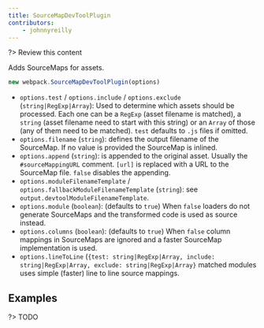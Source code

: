```yaml
---
title: SourceMapDevToolPlugin
contributors:
    - johnnyreilly
---
```


?> Review this content

Adds SourceMaps for assets.

```javascript
new webpack.SourceMapDevToolPlugin(options)
```

* `options.test` / `options.include` / `options.exclude` (`string|RegExp|Array`): Used to determine which assets should be processed. Each one can be a `RegExp` (asset filename is matched), a `string` (asset filename need to start with this string) or an `Array` of those (any of them need to be matched). `test` defaults to `.js` files if omitted.
* `options.filename` (`string`): defines the output filename of the SourceMap. If no value is provided the SourceMap is inlined.
* `options.append` (`string`): is appended to the original asset. Usually the `#sourceMappingURL` comment. `[url]` is replaced with a URL to the SourceMap file. `false` disables the appending.
* `options.moduleFilenameTemplate` / `options.fallbackModuleFilenameTemplate` (`string`): see `output.devtoolModuleFilenameTemplate`.
* `options.module` (`boolean`):  (defaults to `true`) When `false` loaders do not generate SourceMaps and the transformed code is used as source instead.
* `options.columns` (`boolean`):  (defaults to `true`) When `false` column mappings in SourceMaps are ignored and a faster SourceMap implementation is used.
* `options.lineToLine` (`{test: string|RegExp|Array, include: string|RegExp|Array, exclude: string|RegExp|Array}` matched modules uses simple (faster) line to line source mappings.

## Examples

?> TODO
